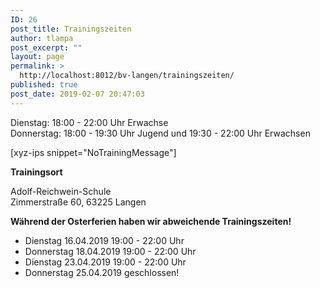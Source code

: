 ```yaml
---
ID: 26
post_title: Trainingszeiten
author: tlampa
post_excerpt: ""
layout: page
permalink: >
  http://localhost:8012/bv-langen/trainingszeiten/
published: true
post_date: 2019-02-07 20:47:03
---
```

<!-- wp:paragraph -->
<p>Dienstag: 18:00 - 22:00 Uhr Erwachse<br>Donnerstag: 18:00 - 19:30 Uhr Jugend und 19:30 - 22:00 Uhr Erwachsen</p>
<!-- /wp:paragraph -->

<!-- wp:paragraph -->
<p> [xyz-ips snippet="NoTrainingMessage"] </p>
<!-- /wp:paragraph -->

<!-- wp:paragraph {"fontSize":"medium"} -->
<p class="has-medium-font-size"><strong>Trainingsort</strong></p>
<!-- /wp:paragraph -->

<!-- wp:paragraph -->
<p>Adolf-Reichwein-Schule<br>Zimmerstraße 60, 63225 Langen</p>
<!-- /wp:paragraph -->

<!-- wp:paragraph -->
<p><b>Während der Osterferien haben wir abweichende Trainingszeiten!</b></p>
<!-- /wp:paragraph -->

<!-- wp:list -->
<ul><li style="color:red font:bold">Dienstag 16.04.2019 19:00 - 22:00 Uhr</li><li>Donnerstag 18.04.2019 19:00 - 22:00 Uhr</li><li>Dienstag 23.04.2019 19:00 - 22:00 Uhr</li><li>Donnerstag 25.04.2019 geschlossen!</li></ul>
<!-- /wp:list -->